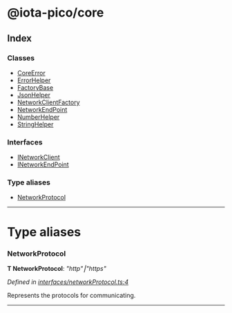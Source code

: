 


#  @iota-pico/core

## Index

### Classes

* [CoreError](classes/coreerror.md)
* [ErrorHelper](classes/errorhelper.md)
* [FactoryBase](classes/factorybase.md)
* [JsonHelper](classes/jsonhelper.md)
* [NetworkClientFactory](classes/networkclientfactory.md)
* [NetworkEndPoint](classes/networkendpoint.md)
* [NumberHelper](classes/numberhelper.md)
* [StringHelper](classes/stringhelper.md)


### Interfaces

* [INetworkClient](interfaces/inetworkclient.md)
* [INetworkEndPoint](interfaces/inetworkendpoint.md)


### Type aliases

* [NetworkProtocol](#networkprotocol)



---
# Type aliases
<a id="networkprotocol"></a>

###  NetworkProtocol

**Τ NetworkProtocol**:  *"http"⎮"https"* 

*Defined in [interfaces/networkProtocol.ts:4](https://github.com/iotaeco/iota-pico-core/blob/8651c4f/src/interfaces/networkProtocol.ts#L4)*



Represents the protocols for communicating.




___


